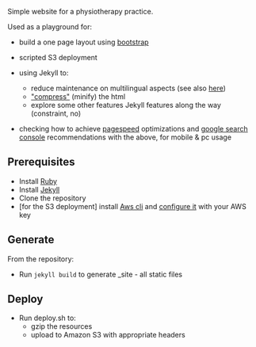 Simple website for a physiotherapy practice.

Used as a playground for:
* build a one page layout using [bootstrap](http://getbootstrap.com/getting-started/#examples)
* scripted S3 deployment
* using Jekyll to:
    * reduce maintenance on multilingual aspects (see also [here](https://www.sylvaindurand.org/making-jekyll-multilingual/))
    * ["compress"](https://github.com/penibelst/jekyll-compress-html) (minify) the html
    * explore some other features Jekyll features along the way (constraint, no)

* checking how to achieve [pagespeed](https://developers.google.com/speed/pagespeed/) optimizations and [google search console](https://www.google.com/webmasters/tools/home?hl=en) recommendations with the above, for mobile & pc usage

## Prerequisites
* Install [Ruby](https://www.ruby-lang.org/en/documentation/installation/)
* Install [Jekyll](https://jekyllrb.com/docs/quickstart/)
* Clone the repository
* [for the S3 deployment] install [Aws cli](http://docs.aws.amazon.com/cli/latest/userguide/installing.html) and [configure it](http://docs.aws.amazon.com/cli/latest/userguide/cli-chap-getting-started.html) with your AWS key

## Generate
From the repository:
* Run `jekyll build` to generate _site - all static files

## Deploy
* Run deploy.sh to:
    * gzip the resources
    * upload to Amazon S3 with appropriate headers



